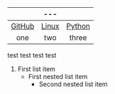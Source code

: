 
&nbsp; | --- | &nbsp; 
 :---: | :---: | :---:
[GitHub](github.md) | [Linux](linux.md) | [Python](python.md)
| one | two | three |


<span class="red">test test test test</span>

1. First list item
   - First nested list item
     - Second nested list item
